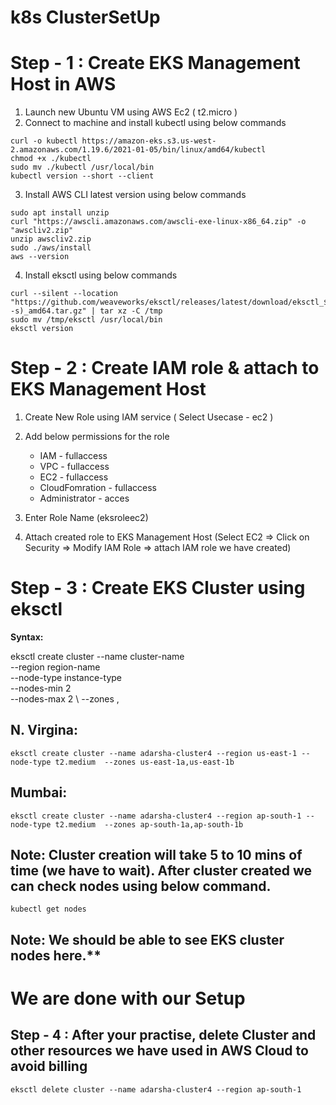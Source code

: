 # k8s ClusterSetUp 

# Step - 1 : Create EKS Management Host in AWS #

1) Launch new Ubuntu VM using AWS Ec2 ( t2.micro )	  
2) Connect to machine and install kubectl using below commands  
```
curl -o kubectl https://amazon-eks.s3.us-west-2.amazonaws.com/1.19.6/2021-01-05/bin/linux/amd64/kubectl
chmod +x ./kubectl
sudo mv ./kubectl /usr/local/bin
kubectl version --short --client
```
3) Install AWS CLI latest version using below commands 
```
sudo apt install unzip
curl "https://awscli.amazonaws.com/awscli-exe-linux-x86_64.zip" -o "awscliv2.zip"
unzip awscliv2.zip
sudo ./aws/install
aws --version
```

4) Install eksctl using below commands
```
curl --silent --location "https://github.com/weaveworks/eksctl/releases/latest/download/eksctl_$(uname -s)_amd64.tar.gz" | tar xz -C /tmp
sudo mv /tmp/eksctl /usr/local/bin
eksctl version
```
# Step - 2 : Create IAM role & attach to EKS Management Host #

1) Create New Role using IAM service ( Select Usecase - ec2 ) 	
2) Add below permissions for the role <br/>
	- IAM - fullaccess <br/>
	- VPC - fullaccess <br/>
	- EC2 - fullaccess  <br/>
	- CloudFomration - fullaccess  <br/>
	- Administrator - acces <br/>
		
3) Enter Role Name (eksroleec2) 
4) Attach created role to EKS Management Host (Select EC2 => Click on Security => Modify IAM Role => attach IAM role we have created) 

# Step - 3 : Create EKS Cluster using eksctl # 
**Syntax:** 

eksctl create cluster --name cluster-name  \
--region region-name \
--node-type instance-type \
--nodes-min 2 \
--nodes-max 2 \ 
--zones <AZ-1>,<AZ-2>

## N. Virgina: <br/>
```
eksctl create cluster --name adarsha-cluster4 --region us-east-1 --node-type t2.medium  --zones us-east-1a,us-east-1b
```	
## Mumbai: <br/>
```
eksctl create cluster --name adarsha-cluster4 --region ap-south-1 --node-type t2.medium  --zones ap-south-1a,ap-south-1b
```

## Note: Cluster creation will take 5 to 10 mins of time (we have to wait). After cluster created we can check nodes using below command.

`
 kubectl get nodes  
`

## Note: We should be able to see EKS cluster nodes here.**

# We are done with our Setup #
	
## Step - 4 : After your practise, delete Cluster and other resources we have used in AWS Cloud to avoid billing ##

```
eksctl delete cluster --name adarsha-cluster4 --region ap-south-1
```
